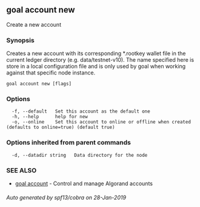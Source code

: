 ## goal account new

Create a new account

### Synopsis

Creates a new account with its corresponding *.rootkey wallet file in
		the current ledger directory (e.g. data/testnet-v10). The name
		specified here is store in a local configuration file and is only
		used by goal when working against that specific node instance.

```
goal account new [flags]
```

### Options

```
  -f, --default   Set this account as the default one
  -h, --help      help for new
  -o, --online    Set this account to online or offline when created (defaults to online=true) (default true)
```

### Options inherited from parent commands

```
  -d, --datadir string   Data directory for the node
```

### SEE ALSO

* [goal account](goal_account.md)	 - Control and manage Algorand accounts

###### Auto generated by spf13/cobra on 28-Jan-2019
